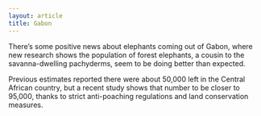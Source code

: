 ```yaml
---
layout: article
title: Gabon
---
```


There’s some positive news about elephants coming out of Gabon, where new research shows the population of forest elephants, a cousin to the savanna-dwelling pachyderms, seem to be doing better than expected.

Previous estimates reported there were about 50,000 left in the Central African country, but a recent study shows that number to be closer to 95,000, thanks to strict anti-poaching regulations and land conservation measures.
